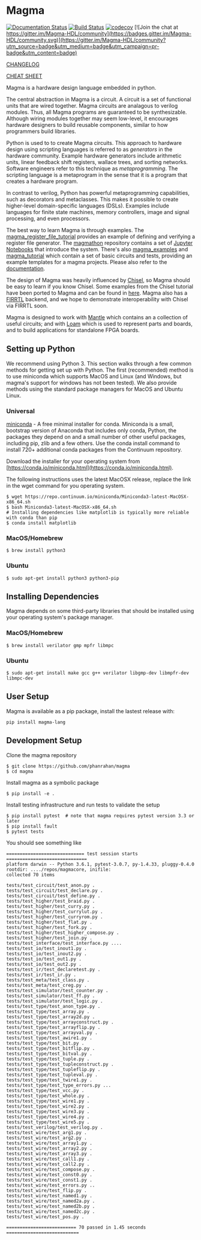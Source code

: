 # Magma
[![Documentation Status](https://readthedocs.org/projects/magma/badge/?version=latest)](https://magma.readthedocs.io/en/latest/?badge=latest)
[![Build Status](https://travis-ci.org/phanrahan/magma.svg?branch=master)](https://travis-ci.org/phanrahan/magma)
[![codecov](https://codecov.io/gh/phanrahan/magma/branch/master/graph/badge.svg)](https://codecov.io/gh/phanrahan/magma)
[![Join the chat at https://gitter.im/Magma-HDL/community](https://badges.gitter.im/Magma-HDL/community.svg)](https://gitter.im/Magma-HDL/community?utm_source=badge&utm_medium=badge&utm_campaign=pr-badge&utm_content=badge)

[CHANGELOG](https://github.com/phanrahan/magma/blob/master/CHANGELOG.md)

[CHEAT SHEET](https://github.com/phanrahan/magma/blob/master/docs/cheat_sheet.md)

Magma is a hardware design language embedded in python.

The central abstraction in Magma is a circuit.
A circuit is a set of functional units that are wired together.
Magma circuits are analagous to verilog modules.
Thus, all Magma programs are guaranteed to be synthesizable.
Although wiring modules together may seem low-level,
it encourages hardware designers to build reusable components,
similar to how programmers build libraries.

Python is used to to create Magma circuits.
This approach to hardware design using scripting languages
is referred to as *generators* in the hardware community.
Example hardware generators include 
arithmetic units,
linear feedback shift registers,
wallace trees,
and sorting networks.
Software engineers refer to this technique as *metaprogramming*.
The scripting language is a metaprogram 
in the sense that it is a program that creates a hardware program.

In contrast to verilog,
Python has powerful metaprogramming capabilities,
such as decorators and metaclasses.
This makes it possible to create 
higher-level domain-specific languages (DSLs).
Examples include languages for
finite state machines,
memory controllers,
image and signal processing,
and even processors.

The best way to learn Magma is through examples.
The [magma_register_file_tutorial](https://github.com/leonardt/magma_register_file_tutorial)
provides an example of defining and verifying a register file generator.
The
[magmathon](https://github.com/phanrahan/magmathon) repository contains
a set of [Jupyter
Notebooks](https://github.com/phanrahan/magmathon/tree/master/notebooks/tutorial)
that introduce the system. There's also
[magma_examples](https://github.com/leonardt/magma_examples) and
[magma_tutorial](https://github.com/leonardt/magma_tutorial) which contain a
set of basic circuits and tests, providing an example templates for a magma
projects.  Please also refer to the
[documentation](http://magma.readthedocs.io/).

The design of Magma was heavily influenced by 
[Chisel](https://chisel.eecs.berkeley.edu/),
so Magma should be easy to learn if you know Chisel.
Some examples from the Chisel tutorial have been ported to
Magma and can be found in [here](https://github.com/leonardt/magma_examples).
Magma also has a 
[FIRRTL](https://github.com/freechipsproject/firrtl) backend,
and we hope to demonstrate interoperability with Chisel via FIRRTL soon.

Magma is designed to work with
[Mantle](https://github.com/phanrahan/mantle) 
which contains an a collection of useful circuits;
and with [Loam](https://github.com/phanrahan/loam)
which is used to represent parts and boards,
and to build applications for standalone FPGA boards.

## Setting up Python
We recommend using Python 3.  This section walks through a few common methods
for getting set up with Python. The first (recommended) method is to use
miniconda which supports MacOS and Linux (and Windows, but magma's support for
windows has not been tested).  We also provide methods using the standard
package managers for MacOS and Ubuntu Linux.

### Universal
[miniconda](https://conda.io/miniconda.html) - A free minimal installer for
conda. Miniconda is a small, bootstrap version of Anaconda that includes only
conda, Python, the packages they depend on and a small number of other useful
packages, including pip, zlib and a few others. Use the conda install command
to install 720+ additional conda packages from the Continuum repository.

Download the installer for your operating system from
[https://conda.io/miniconda.html](https://conda.io/miniconda.html).

The following instructions uses the latest MacOSX release, replace the link in
the wget command for you operating system.
```
$ wget https://repo.continuum.io/miniconda/Miniconda3-latest-MacOSX-x86_64.sh
$ bash Miniconda3-latest-MacOSX-x86_64.sh
# Installing dependencies like matplotlib is typically more reliable with conda than pip
$ conda install matplotlib
```

### MacOS/Homebrew
```
$ brew install python3
```

### Ubuntu
```
$ sudo apt-get install python3 python3-pip
```

## Installing Dependencies
Magma depends on some third-party libraries that should be installed using your
operating system's package manager.

### MacOS/Homebrew
```
$ brew install verilator gmp mpfr libmpc
```

### Ubuntu
```
$ sudo apt-get install make gcc g++ verilator libgmp-dev libmpfr-dev libmpc-dev
```

## User Setup
Magma is available as a pip package, install the lastest release with:
```
pip install magma-lang
```

## Development Setup
Clone the magma repository
```
$ git clone https://github.com/phanrahan/magma
$ cd magma
```

Install magma as a symbolic package
```
$ pip install -e .
```

Install testing infrastructure and run tests to validate the setup
```
$ pip install pytest  # note that magma requires pytest version 3.3 or later
$ pip install fault
$ pytest tests
```

You should see something like
```
============================= test session starts ==============================
platform darwin -- Python 3.6.1, pytest-3.0.7, py-1.4.33, pluggy-0.4.0
rootdir: ..../repos/magmacore, inifile:
collected 70 items

tests/test_circuit/test_anon.py .
tests/test_circuit/test_declare.py .
tests/test_circuit/test_define.py .
tests/test_higher/test_braid.py .
tests/test_higher/test_curry.py .
tests/test_higher/test_currylut.py .
tests/test_higher/test_curryrom.py .
tests/test_higher/test_flat.py .
tests/test_higher/test_fork.py .
tests/test_higher/test_higher_compose.py .
tests/test_higher/test_join.py .
tests/test_interface/test_interface.py ....
tests/test_io/test_inout1.py .
tests/test_io/test_inout2.py .
tests/test_io/test_out1.py .
tests/test_io/test_out2.py .
tests/test_ir/test_declaretest.py .
tests/test_ir/test_ir.py .
tests/test_meta/test_class.py .
tests/test_meta/test_creg.py .
tests/test_simulator/test_counter.py .
tests/test_simulator/test_ff.py .
tests/test_simulator/test_logic.py .
tests/test_type/test_anon_type.py .
tests/test_type/test_array.py .
tests/test_type/test_array2d.py .
tests/test_type/test_arrayconstruct.py .
tests/test_type/test_arrayflip.py .
tests/test_type/test_arrayval.py .
tests/test_type/test_awire1.py .
tests/test_type/test_bit.py .
tests/test_type/test_bitflip.py .
tests/test_type/test_bitval.py .
tests/test_type/test_tuple.py .
tests/test_type/test_tupleconstruct.py .
tests/test_type/test_tupleflip.py .
tests/test_type/test_tupleval.py .
tests/test_type/test_twire1.py .
tests/test_type/test_type_errors.py ...
tests/test_type/test_vcc.py .
tests/test_type/test_whole.py .
tests/test_type/test_wire1.py .
tests/test_type/test_wire2.py .
tests/test_type/test_wire3.py .
tests/test_type/test_wire4.py .
tests/test_type/test_wire5.py .
tests/test_verilog/test_verilog.py .
tests/test_wire/test_arg1.py .
tests/test_wire/test_arg2.py .
tests/test_wire/test_array1.py .
tests/test_wire/test_array2.py .
tests/test_wire/test_array3.py .
tests/test_wire/test_call1.py .
tests/test_wire/test_call2.py .
tests/test_wire/test_compose.py .
tests/test_wire/test_const0.py .
tests/test_wire/test_const1.py .
tests/test_wire/test_errors.py ..
tests/test_wire/test_flip.py .
tests/test_wire/test_named1.py .
tests/test_wire/test_named2a.py .
tests/test_wire/test_named2b.py .
tests/test_wire/test_named2c.py .
tests/test_wire/test_pos.py .

========================== 70 passed in 1.45 seconds ===========================
```
